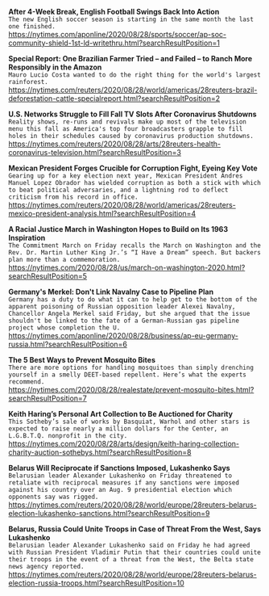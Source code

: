 **After 4-Week Break, English Football Swings Back Into Action**\
`The new English soccer season is starting in the same month the last one finished.`\
https://nytimes.com/aponline/2020/08/28/sports/soccer/ap-soc-community-shield-1st-ld-writethru.html?searchResultPosition=1

**Special Report: One Brazilian Farmer Tried – and Failed – to Ranch More Responsibly in the Amazon**\
`Mauro Lucio Costa wanted to do the right thing for the world's largest rainforest. `\
https://nytimes.com/reuters/2020/08/28/world/americas/28reuters-brazil-deforestation-cattle-specialreport.html?searchResultPosition=2

**U.S. Networks Struggle to Fill Fall TV Slots After Coronavirus Shutdowns**\
`Reality shows, re-runs and revivals make up most of the television menu this fall as America's top four broadcasters grapple to fill holes in their schedules caused by coronavirus production shutdowns.`\
https://nytimes.com/reuters/2020/08/28/arts/28reuters-health-coronavirus-television.html?searchResultPosition=3

**Mexican President Forges Crucible for Corruption Fight, Eyeing Key Vote**\
`Gearing up for a key election next year, Mexican President Andres Manuel Lopez Obrador has wielded corruption as both a stick with which to beat political adversaries, and a lightning rod to deflect criticism from his record in office.`\
https://nytimes.com/reuters/2020/08/28/world/americas/28reuters-mexico-president-analysis.html?searchResultPosition=4

**A Racial Justice March in Washington Hopes to Build on Its 1963 Inspiration**\
`The Commitment March on Friday recalls the March on Washington and the Rev. Dr. Martin Luther King Jr.’s “I Have a Dream” speech. But backers plan more than a commemoration.`\
https://nytimes.com/2020/08/28/us/march-on-washington-2020.html?searchResultPosition=5

**Germany's Merkel: Don't Link Navalny Case to Pipeline Plan**\
`Germany has a duty to do what it can to help get to the bottom of the apparent poisoning of Russian opposition leader Alexei Navalny, Chancellor Angela Merkel said Friday, but she argued that the issue shouldn't be linked to the fate of a German-Russian gas pipeline project whose completion the U.`\
https://nytimes.com/aponline/2020/08/28/business/ap-eu-germany-russia.html?searchResultPosition=6

**The 5 Best Ways to Prevent Mosquito Bites**\
`There are more options for handling mosquitoes than simply drenching yourself in a smelly DEET-based repellent. Here’s what the experts recommend.`\
https://nytimes.com/2020/08/28/realestate/prevent-mosquito-bites.html?searchResultPosition=7

**Keith Haring’s Personal Art Collection to Be Auctioned for Charity**\
`This Sotheby’s sale of works by Basquiat, Warhol and other stars is expected to raise nearly a million dollars for the Center, an L.G.B.T.Q. nonprofit in the city.`\
https://nytimes.com/2020/08/28/arts/design/keith-haring-collection-charity-auction-sothebys.html?searchResultPosition=8

**Belarus Will Reciprocate if Sanctions Imposed, Lukashenko Says**\
`Belarusian leader Alexander Lukashenko on Friday threatened to retaliate with reciprocal measures if any sanctions were imposed against his country over an Aug. 9 presidential election which opponents say was rigged.`\
https://nytimes.com/reuters/2020/08/28/world/europe/28reuters-belarus-election-lukashenko-sanctions.html?searchResultPosition=9

**Belarus, Russia Could Unite Troops in Case of Threat From the West, Says Lukashenko**\
`Belarusian leader Alexander Lukashenko said on Friday he had agreed with Russian President Vladimir Putin that their countries could unite their troops in the event of a threat from the West, the Belta state news agency reported. `\
https://nytimes.com/reuters/2020/08/28/world/europe/28reuters-belarus-election-russia-troops.html?searchResultPosition=10

